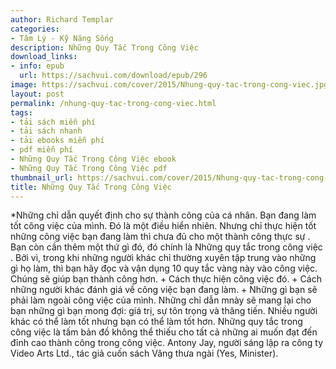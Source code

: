 ```yaml
---
author: Richard Templar
categories:
- Tâm Lý - Kỹ Năng Sống
description: Những Quy Tắc Trong Công Việc
download_links:
- info: epub
  url: https://sachvui.com/download/epub/296
image: https://sachvui.com/cover/2015/Nhung-quy-tac-trong-cong-viec.jpg
layout: post
permalink: /nhung-quy-tac-trong-cong-viec.html
tags:
- tải sách miễn phí
- tải sách nhanh
- tải ebooks miễn phí
- pdf miễn phí
- Những Quy Tắc Trong Công Việc ebook
- Những Quy Tắc Trong Công Việc pdf
thumbnail_url: https://sachvui.com/cover/2015/Nhung-quy-tac-trong-cong-viec.jpg
title: Những Quy Tắc Trong Công Việc
---
```


 <div class="item-desc text-justify"> *Những chỉ dẫn quyết định cho sự thành công của cá nhân. Bạn đang làm tốt công việc của mình. Đó là một điều hiển nhiên. Nhưng chỉ thực hiện tốt những công việc bạn đang làm thì chưa đủ cho một thành công thực sự . Bạn còn cần thêm một thứ gì đó, đó chính là Những quy tắc trong công việc . Bởi vì, trong khi những người khác chỉ thường xuyên tập trung vào những gì họ làm, thì bạn hãy đọc và vận dụng 10 quy tắc vàng này vào công việc. Chúng sẽ giúp bạn thành công hơn. + Cách thực hiện công việc đó. + Cách những người khác đánh giá về công việc bạn đang làm. + Những gì bạn sẽ phải làm ngoài công việc của mình. Những chỉ dẫn mnày sẽ mang lại cho bạn những gì bạn mong đợi: giá trị, sự tôn trọng và thăng tiến. Nhiều người khác có thể làm tốt nhưng bạn có thể làm tốt hơn. Những quy tắc trong công việc là tấm bản đồ không thể thiếu cho tất cả những ai muốn đạt đến đỉnh cao thành công trong công việc. Antony Jay, người sáng lập ra công ty Video Arts Ltd., tác giả cuốn sách Vâng thưa ngài (Yes, Minister). </div>